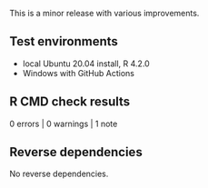 This is a minor release with various improvements.

## Test environments

* local Ubuntu 20.04 install, R 4.2.0
* Windows with GitHub Actions

## R CMD check results

0 errors | 0 warnings | 1 note

## Reverse dependencies

No reverse dependencies.
